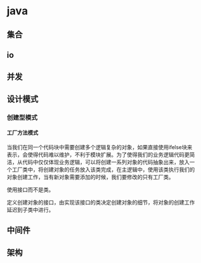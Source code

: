 # java

## 集合

## io

## 并发

## 设计模式

### 创建型模式

#### 工厂方法模式

当我们在同一个代码块中需要创建多个逻辑复杂的对象，如果直接使用ifelse块来表示，会使得代码难以维护，不利于模块扩展。为了使得我们的业务逻辑代码更简洁，从代码中仅仅体现业务逻辑，可以将创建一系列对象的代码抽象出来，放入一个工厂类中，将创建对象的任务放入该类完成，在主逻辑中，使用该类执行我们的对象创建工作，当有新对象需要添加的时候，我们要修改的只有工厂类。

使用接口而不是类。

定义创建对象的接口，由实现该接口的类决定创建对象的细节，将对象的创建工作延迟到子类中进行。





## 中间件



## 架构


